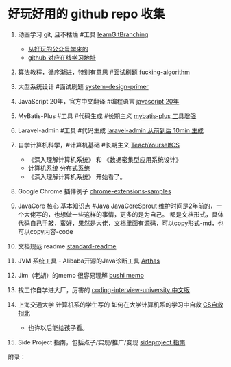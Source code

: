 # 好玩好用的 github repo 收集

1. 动画学习 git, 且不枯燥 #工具 [learnGitBranching](https://github.com/pcottle/learnGitBranching)
    - [从好玩的公众号学来的](https://mp.weixin.qq.com/s?__biz=MzAxODQxMDM0Mw==&mid=2247484977&idx=1&sn=2c79a96aa3caf6acba22f8c0c114d676&chksm=9bd7f839aca0712f044a11e1c582cd5d413bb676de3f889dfc73dcd0be473d0756d98456dfde&scene=21#wechat_redirect)
    - [github 对应在线学习地址](https://learngitbranching.js.org/?locale=zh_CN)

21. 算法教程，循序渐进，特别有意思 #面试刷题 [fucking-algorithm](https://github.com/labuladong/fucking-algorithm)

22. 大型系统设计 #面试刷题 [system-design-primer](https://github.com/donnemartin/system-design-primer)

3. JavaScript 20年，官方中文翻译 #编程语言 [javascript 20年](https://github.com/doodlewind/jshistory-cn)

4. MyBatis-Plus #工具 #代码生成 #长期主义 [mybatis-plus 工具增强](https://github.com/baomidou/mybatis-plus.git)

41. Laravel-admin #工具 #代码生成 [laravel-admin 从前到后 10min 生成](https://github.com/z-song/laravel-admin)

5. 自学计算机科学，#计算机基础 #长期主义 [TeachYourselfCS](https://github.com/keithnull/TeachYourselfCS-CN/blob/master/TeachYourselfCS-CN.md)
    - 《深入理解计算机系统》 和 《数据密集型应用系统设计》
    - [计算机系统][1] [分布式系统][2]
    - 《深入理解计算机系统》 开始看了。

6. Google Chrome 插件例子 [chrome-extensions-samples](https://github.com/GoogleChrome/chrome-extensions-samples)
 
7. JavaCore 核心 基本知识点 #Java [JavaCoreSprout][3]
    维护时间是2年前的，一个大佬写的，也想做一些这样的事情，更多的是为自己。
    都是文档形式，具体代码自己手敲，蛮好，果然是大佬，文档里面有源码，可以copy形式-md，也可以copy内容-code

8. 文档规范 readme [standard-readme][4]

9. JVM 系统工具 - Alibaba开源的Java诊断工具 [Arthas][5]

10. Jim（老胡）的memo 很容易理解 [bushi memo][6]

11. 找工作自学进大厂，厉害的 [coding-interview-university 中文版][7]

12. 上海交通大学 计算机系的学生写的 如何在大学计算机系的学习中自救 [CS自救指北](https://github.com/brucechin/SurviveSJTUManual)
    - 也许以后能给孩子看。
    
13. Side Project 指南，包括点子/实现/推广/变现 [sideproject 指南][8]


附录：

[1]: https://github.com/keithnull/TeachYourselfCS-CN/blob/master/TeachYourselfCS-CN.md#%E8%AE%A1%E7%AE%97%E6%9C%BA%E7%B3%BB%E7%BB%9F%E7%BB%93%E6%9E%84
[2]: https://github.com/keithnull/TeachYourselfCS-CN/blob/master/TeachYourselfCS-CN.md#%E5%88%86%E5%B8%83%E5%BC%8F%E7%B3%BB%E7%BB%9F
[3]: https://github.com/crossoverJie/JCSprout
[4]: https://github.com/RichardLitt/standard-readme
[5]: https://github.com/alibaba/arthas/blob/master/README_CN.md
[6]: https://github.com/bugushi/memo
[7]: https://github.com/jwasham/coding-interview-university/blob/main/translations/README-cn.md
[8]: https://github.com/timqian/sideproject.guide

